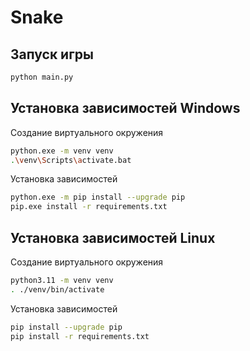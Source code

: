 # Snake

## Запуск игры

```bash
python main.py
```

## Установка зависимостей Windows

Создание виртуального окружения

```bash
python.exe -m venv venv
.\venv\Scripts\activate.bat
```

Установка зависимостей

```bash
python.exe -m pip install --upgrade pip
pip.exe install -r requirements.txt
```

## Установка зависимостей Linux

Создание виртуального окружения

```bash
python3.11 -m venv venv
. ./venv/bin/activate
```

Установка зависимостей

```bash
pip install --upgrade pip
pip install -r requirements.txt
```
